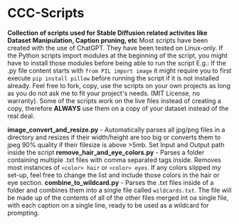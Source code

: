 # CCC-Scripts

**Collection of scripts used for Stable Diffusion related activites like Dataset Manipulation, Caption pruning, etc**
Most scripts have been created with the use of ChatGPT.
They have been tested on Linux-only.
If the Python scripts import modules at the beginning of the script, you might have to install those modules before being able to run the script
    E.g.: If the .py file content starts with `from PIL import image` it might require you to first execute `pip install pillow` before running the script if it is not installed already.
Feel free to fork, copy, use the scripts on your own projects as long as you do not ask me to fit your project's needs. (MIT License, no warranty).
Some of the scripts work on the live files instead of creating a copy, therefore **ALWAYS** use them on a copy of your dataset instead of the real deal.

**image_convert_and_resize.py** - Automatically parses all jpg/png files in a directory and resizes if their width/height are too big or converts them to jpeg 90% quality if their filesize is above >5mb. Set Input and Output path inside the script
**remove_hair_and_eye_colors.py** - Parses a folder containing multiple .txt files with comma separated tags inside. Removes most instances of `<color> hair` or `<color> eyes`. If any colors slipped my set-up, feel free to change the list and include those colors in the hair or eye section.
**combine_to_wildcard.py** - Parses the .txt files inside of a folder and combines them into a single file called `wildcards.txt`. The file will be made up of the contents of all of the other files merged int oa single file, with each caption on a single line, ready to be used as a wildcard for prompting.
